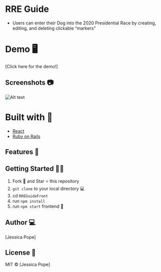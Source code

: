 # RRE Guide
- Users can enter their Dog into the 2020 Presidential Race by creating, editing, and deleting clickable “markers”



# Demo 🖥

[Click here for the demo!]

## Screenshots 📷
 ![Alt text](./fullsizeoutput_1.png?raw=true "login")

# Built with 🔧

- [React](https://reactjs.org/)
- [Ruby on Rails](https://rubyonrails.org/)


## Features :star2:



## Getting Started :man_astronaut:

1. Fork 🍴 and Star ⭐️ this repository
2. `git clone` to your local directory 💻
3. cd `RREGuideFront`
4. run `npm install`
5. run `npm start` frontend :tada:

## Author 💻

[Jessica Pope]

## License 🌵

MIT © [Jessica Pope]
